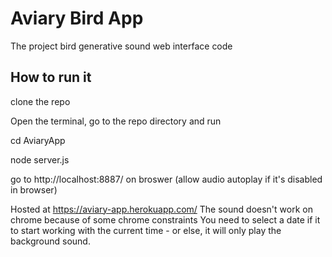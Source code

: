 # Aviary Bird App
The project bird generative sound web interface code

## How to run it
clone the repo

Open the terminal, go to the repo directory and run

cd AviaryApp

node server.js

go to http://localhost:8887/ on broswer (allow audio autoplay if it's disabled in browser)

Hosted at https://aviary-app.herokuapp.com/
The sound doesn't work on chrome because of some chrome constraints 
You need to select a date if it to start working with the current time - or else, it will only play the background sound.
